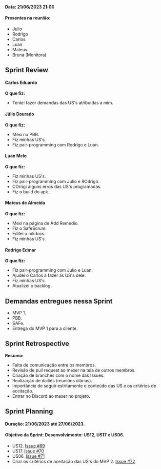 #### Data: 21/06/2023 21:00
#### Presentes na reunião:

- Julio
- Rodrigo
- Carlos
- Luan
- Mateus.
- Bruna (Monitora)

## Sprint Review
#### Carlos Eduardo
**O que fiz:**

- Tentei fazer demandas das US's atribuidas a mim.

#### Júlio Dourado
**O que fiz:**

- Mexi no PBB.
- Fiz minhas US's. 
- Fiz pair-programming com Rodrigo e Luan.


#### Luan Melo
**O que fiz:**

- Fiz minhas US's.
- Fiz pair-programming com Julio e ROdrigo.
- COrrigi alguns erros das US's programadas.
- Fiz o build do apk.


#### Mateus de Almeida
**O que fiz:**

- Mexi na página de Add Remedio.
- Fiz o SafeScrum.
- Editei o mkdocs.
- Fiz minhas US's.

#### Rodrigo Edmar
**O que fiz:**

- Fiz pair-programming com Julio e Luan.
- Ajudei o Carlos a fazer as US's dele.
- Fiz minhas US's.
- Atualizei o backlog.


## Demandas entregues nessa Sprint

- MVP 1.
- PBB.
- SAFe.
- Entrega do MVP 1 para a cliente.

## Sprint Retrospective 
**Resumo:**

- Falta de comunicação entre os membros.
- Revisão de pull request ao mexer na tela de outros membros.
- Criação de branches com o nome das Issues.
- Realização de dailies (reuniões diárias).
- Importância de seguir estritamente o conteúdo das US e os critérios de aceitação.
- Entrar no Discord ao mexer no projeto.

## Sprint Planning

#### Duração: 21/06/2023 até 27/06/2023.
#### Objetivo da Sprint: Desenvolvimento: US12, US17 e US06.

- US12. [Issue #69](https://github.com/mdsreq-fga-unb/2023.1-Remediario/issues/69)
- US17. [Issue #70](https://github.com/mdsreq-fga-unb/2023.1-Remediario/issues/72)
- US06. [Issue #71](https://github.com/mdsreq-fga-unb/2023.1-Remediario/issues/71)
- Criar os critérios de aceitação das US's do MVP 2. [Issue #72](https://github.com/mdsreq-fga-unb/2023.1-Remediario/issues/72)